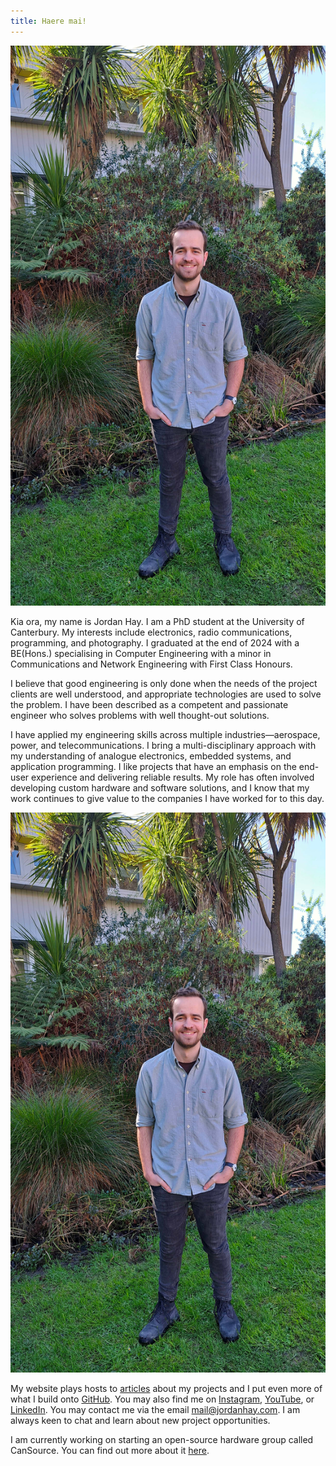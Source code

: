 ```yaml
---
title: Haere mai!
---
```


<link rel="stylesheet" type="text/css" href="css/index.css" />
<link rel="stylesheet" type="text/css" href="css/bee.css" />

<!-- <section id="pepeha">
    <p>I tipu ake ahau ki te tāwharau o Tarahaoa</p>
    <p>Ko Waitaki te awa</p>
    <p>Nō Te Tihi-o-Maru ahau</p>
    <p>Kei Ōtautahi ahau e noho ana</p>
    <p>Ko Waitaha te Whare Wānanga</p>
    <p>Ko Hay te whanau</p>
    <p>Ko Jordan tōku ingoa</p>
    <p>No reira, tēnā koutou, tēnā koutou, tēnā koutou katoa</p>
</section> -->

<aside>
    <img src="img/jordan.jpg" id="aside-profile" alt="Jordan stood in front of ECE wing at UC." />
</aside>

<section id="introduction">
    <p>
        Kia ora, my name is Jordan Hay. I am a PhD student at the University of Canterbury. My 
        interests include electronics, radio communications, programming, and photography.
        I graduated at the end of 2024 with a BE(Hons.) specialising in Computer Engineering with a 
        minor in Communications and Network Engineering with First Class Honours. 
    </p>
    <p>
        I believe that good engineering is only done when the needs of the project clients are well
        understood, and appropriate technologies are used to solve the problem. I have been
        described as a competent and passionate engineer who solves problems with well thought-out
        solutions.
    </p>
    <p>
        I have applied my engineering skills across multiple industries&mdash;aerospace, power, and 
        telecommunications. I bring a multi-disciplinary approach with my understanding of analogue
        electronics, embedded systems, and application programming. I like projects that have an
        emphasis on the end-user experience and delivering reliable results. My role has often 
        involved developing custom hardware and software solutions, and I know that my work
        continues to give value to the companies I have worked for to this day.
    </p>
    <img src="img/jordan.jpg" id="inline-profile" alt="Jordan stood in front of ECE wing at UC." />
    <p>
        My website plays hosts to <a href="/articles">articles</a> about my projects and I put even
        more of what I build onto <a href="https://github.com/JHay0112">GitHub</a>. 
        You may also find me on
        <a href="https://www.instagram.com/jordanhayphotos/">Instagram</a>,
        <a href="https://www.youtube.com/channel/UCGUPz4yMrsQyk95Z8ZwtMog">YouTube</a>,
        or <a href="https://www.linkedin.com/in/JHay0112/">LinkedIn</a>.
        You may contact me via the email <a href="mailto:mail@jordanhay.com">mail@jordanhay.com</a>.
        I am always keen to chat and learn about new project opportunities.
    </p>
    <p>
        I am currently working on starting an open-source hardware group called CanSource. You can
        find out more about it <a href="https://cansource.org/">here</a>.
    </p>
</section>

<script src="js/bee.js"></script>